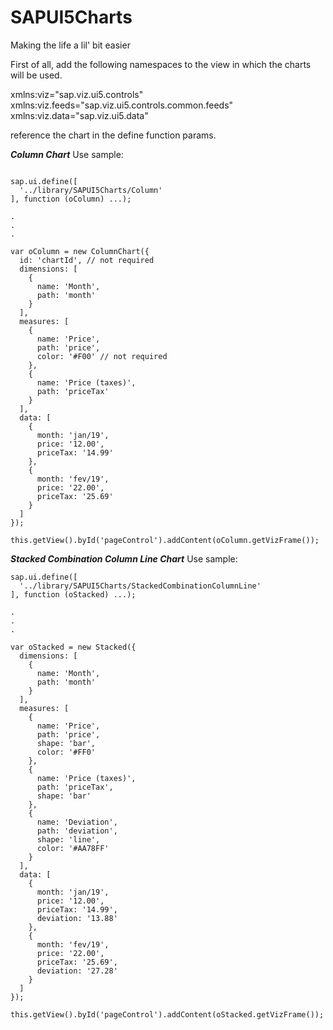 # SAPUI5Charts
Making the life a lil' bit easier

First of all, add the following namespaces to the view in which the charts will be used.

xmlns:viz="sap.viz.ui5.controls" 
xmlns:viz.feeds="sap.viz.ui5.controls.common.feeds" 
xmlns:viz.data="sap.viz.ui5.data"

reference the chart in the define function params.

***Column Chart***
Use sample:

```

sap.ui.define([
  '../library/SAPUI5Charts/Column'
], function (oColumn) ...);

.
.
.

var oColumn = new ColumnChart({
  id: 'chartId', // not required
  dimensions: [
    {
      name: 'Month',
      path: 'month'
    }
  ],
  measures: [
    {
      name: 'Price',
      path: 'price',
      color: '#F00' // not required
    },
    {
      name: 'Price (taxes)',
      path: 'priceTax'
    }
  ],
  data: [
    {
      month: 'jan/19',
      price: '12.00',
      priceTax: '14.99'
    },
    {
      month: 'fev/19',
      price: '22.00',
      priceTax: '25.69'
    }
  ]
});

this.getView().byId('pageControl').addContent(oColumn.getVizFrame());
```

***Stacked Combination Column Line Chart***
Use sample:

```
sap.ui.define([
  '../library/SAPUI5Charts/StackedCombinationColumnLine'
], function (oStacked) ...);

.
.
.

var oStacked = new Stacked({
  dimensions: [
    {
      name: 'Month',
      path: 'month'
    }
  ],
  measures: [
    {
      name: 'Price',
      path: 'price',
      shape: 'bar',
      color: '#FF0'
    },
    {
      name: 'Price (taxes)',
      path: 'priceTax',
      shape: 'bar'
    },
    {
      name: 'Deviation',
      path: 'deviation',
      shape: 'line',
      color: '#AA78FF'
    }
  ],
  data: [
    {
      month: 'jan/19',
      price: '12.00',
      priceTax: '14.99',
      deviation: '13.88'
    },
    {
      month: 'fev/19',
      price: '22.00',
      priceTax: '25.69',
      deviation: '27.28'
    }
  ]
});

this.getView().byId('pageControl').addContent(oStacked.getVizFrame());
```

